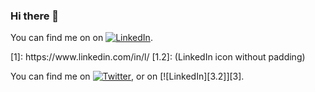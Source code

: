 ### Hi there 👋

You can find me on  on [![LinkedIn][1]][1.2].

<!-- Links --!>

[1]: https://www.linkedin.com/in/l/
[1.2]:  (LinkedIn icon without padding)

<!-- Actual text -->

You can find me on [![Twitter][1.2]][1], or on [![LinkedIn][3.2]][3].

<!-- Icons -->

[1.2]:https://www.google.com/url?sa=i&url=https%3A%2F%2Fsimilarpng.com%2Fblack-linkedin-logo-design-on-transparent-background-png%2F&psig=AOvVaw1aOegtoDcw4y2L7liAXXqI&ust=1633892415903000&source=images&cd=vfe&ved=0CAsQjRxqFwoTCPCYqtuBvvMCFQAAAAAdAAAAABAO

[1]: https://www.linkedin.com/in/lucas-cp-cavalcante/
